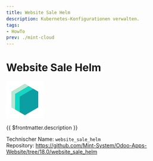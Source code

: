 ```yaml
---
title: Website Sale Helm
description: Kubernetes-Konfigurationen verwalten.
tags:
- HowTo
prev: ./mint-cloud
---
```

# Website Sale Helm
![icon_oms_box](attachments/icons_odoo_mint_system.png)

{{ $frontmatter.description }}

Technischer Name: `website_sale_helm`\
Repository: <https://github.com/Mint-System/Odoo-Apps-Website/tree/18.0/website_sale_helm>
